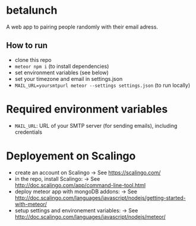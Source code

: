 # betalunch
A web app to pairing people randomly with their email adress.

## How to run

- clone this repo
- `meteor npm i` (to install dependencies)
- set environment variables (see below)
- set your timezone and email in settings.json
- `MAIL_URL=yoursmtpurl meteor --settings settings.json` (to run locally)

# Required environment variables

- `MAIL_URL`: URL of your SMTP server (for sending emails), including credentials

# Deployement on Scalingo

- create an account on Scalingo
    -> See https://scalingo.com/
- in the repo, install Scalingo:
    -> See http://doc.scalingo.com/app/command-line-tool.html
- deploy meteor app with mongoDB addons:
    -> See http://doc.scalingo.com/languages/javascript/nodejs/getting-started-with-meteor/
- setup settings and environement variables:
    -> See http://doc.scalingo.com/languages/javascript/nodejs/meteor/